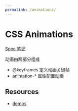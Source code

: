 ```yaml
---
permalink: /animations/
---
```


# CSS Animations

[Spec 笔记](https://ynotes.github.io/css-animations/)

动画由两部分组成

- @keyframes 定义动画关键帧
- animation-* 属性配置动画

## Resources

- [demos](http://cssreference.io/animations/)
